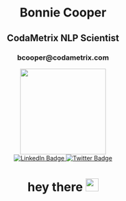 

<div id="header" align="center">
  
  <h1>
  Bonnie Cooper
  </h1>
  <h2>
  CodaMetrix NLP Scientist
  </h2>
  <h3>
  bcooper@codametrix.com
  </h3>  
  <img src="https://media.giphy.com/media/XkHwQ0L0CC9VcUqB8m/giphy.gif" width="200"/>

<div id="badges">
  <a href="https://www.linkedin.com/in/bonnie-cooper-ph-d/">
    <img src="https://img.shields.io/badge/LinkedIn-blue?style=for-the-badge&logo=linkedin&logoColor=white" alt="LinkedIn Badge"/>
  </a>
  <a href="https://twitter.com/Dreams_inPython">
    <img src="https://img.shields.io/badge/Twitter-blue?style=for-the-badge&logo=twitter&logoColor=white" alt="Twitter Badge"/>
  </a>
</div>

<h1>
  hey there
  <img src="https://media.giphy.com/media/hvRJCLFzcasrR4ia7z/giphy.gif" width="30px"/>
</h1>
  
</div>

<!--
**bonnieCooperNLP/bonnieCooperNLP** is a ✨ _special_ ✨ repository because its `README.md` (this file) appears on your GitHub profile.

Here are some ideas to get you started:

- 🔭 I’m currently working on ...
- 🌱 I’m currently learning ...
- 👯 I’m looking to collaborate on ...
- 🤔 I’m looking for help with ...
- 💬 Ask me about ...
- 📫 How to reach me: ...
- 😄 Pronouns: ...
- ⚡ Fun fact: ...
-->
